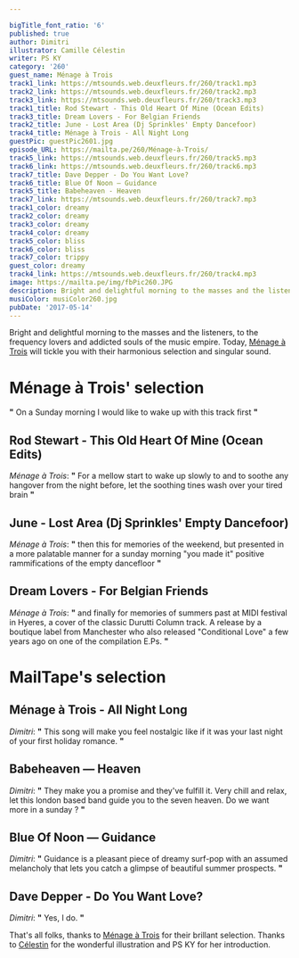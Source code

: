 ```yaml
---

bigTitle_font_ratio: '6'
published: true
author: Dimitri
illustrator: Camille Célestin
writer: PS KY
category: '260'
guest_name: Ménage à Trois
track1_link: https://mtsounds.web.deuxfleurs.fr/260/track1.mp3
track2_link: https://mtsounds.web.deuxfleurs.fr/260/track2.mp3
track3_link: https://mtsounds.web.deuxfleurs.fr/260/track3.mp3
track1_title: Rod Stewart - This Old Heart Of Mine (Ocean Edits)
track3_title: Dream Lovers - For Belgian Friends
track2_title: June - Lost Area (Dj Sprinkles' Empty Dancefoor)
track4_title: Ménage à Trois - All Night Long
guestPic: guestPic2601.jpg
episode_URL: https://mailta.pe/260/Ménage-à-Trois/
track5_link: https://mtsounds.web.deuxfleurs.fr/260/track5.mp3
track6_link: https://mtsounds.web.deuxfleurs.fr/260/track6.mp3
track7_title: Dave Depper - Do You Want Love?
track6_title: Blue Of Noon — Guidance
track5_title: Babeheaven - Heaven
track7_link: https://mtsounds.web.deuxfleurs.fr/260/track7.mp3
track1_color: dreamy
track2_color: dreamy
track3_color: dreamy
track4_color: dreamy
track5_color: bliss
track6_color: bliss
track7_color: trippy
guest_color: dreamy
track4_link: https://mtsounds.web.deuxfleurs.fr/260/track4.mp3
image: https://mailta.pe/img/fbPic260.JPG
description: Bright and delightful morning to the masses and the listeners, to the frequency lovers and addicted souls of the music empire. Today, Ménage à Trois  will tickle you with their harmonious selection and singular sound.
musiColor: musiColor260.jpg
pubDate: '2017-05-14'
---
```

Bright and delightful morning to the masses and the listeners, to the frequency lovers and addicted souls of the music empire. Today, [Ménage à Trois](https://www.facebook.com/threesistersinlove/) will tickle you with their harmonious selection and singular sound.

# Ménage à Trois' selection

**"** On a Sunday morning I would like to wake up with this track first **"** 

## Rod Stewart - This Old Heart Of Mine (Ocean Edits)

_Ménage à Trois_: **"** For a mellow start to wake up slowly to and to soothe any hangover from the night before, let the soothing tines wash over your tired brain **"** 

## June - Lost Area (Dj Sprinkles' Empty Dancefoor)
_Ménage à Trois_: **"** then this for memories of the weekend, but presented in a more palatable manner for a sunday morning "you made it" positive rammifications of the empty dancefloor **"** 

## Dream Lovers - For Belgian Friends
_Ménage à Trois_: **"** and finally for memories of summers past at MIDI festival in Hyeres, a cover of the classic Durutti Column track. A release by a boutique label from Manchester who also released "Conditional Love" a few years ago on one of the compilation E.Ps. **"** 

# MailTape's selection

## Ménage à Trois - All Night Long
_Dimitri_:  **"**  This song will make you feel nostalgic like if it was your last night of your first holiday romance. **"** 

## Babeheaven — Heaven
_Dimitri_: **"** They make you a promise and they've fulfill it. Very chill and relax, let this london based band guide you to the seven heaven. Do we want more in a sunday ?  **"** 

## Blue Of Noon — Guidance
_Dimitri_: **"** Guidance is a pleasant piece of dreamy surf-pop with an assumed melancholy that lets you catch a glimpse of beautiful summer prospects. **"** 

## Dave Depper - Do You Want Love?
_Dimitri_: **"** Yes, I do. **"** 

That's all folks, thanks to [Ménage à Trois](https://mnagetrois.bandcamp.com/) for their brillant selection. Thanks to [Célestin](http://www.slipontherock.com/) for the wonderful illustration and PS KY for her introduction.
